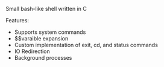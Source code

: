 Small bash-like shell written in C

Features:
  * Supports system commands
  * $$varaible expansion
  * Custom implementation of exit, cd, and status commands
  * IO Redirection
  * Background processes

